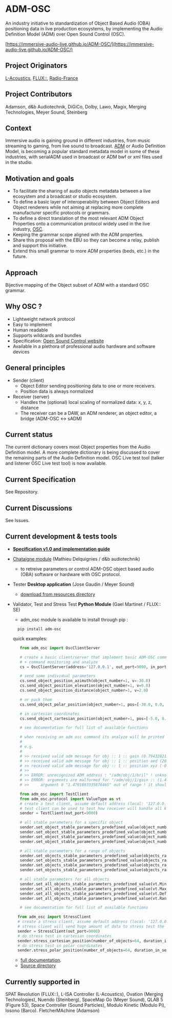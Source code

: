 # ADM-OSC

An industry initiative to standardization of Object Based Audio (OBA) positioning data in live production ecosystems, by implementing the Audio Definition Model (ADM) over Open Sound Control (OSC).

[https://immersive-audio-live.github.io/ADM-OSC/](https://immersive-audio-live.github.io/ADM-OSC/)

## Project Originators

[L-Acoustics](https://www.l-acoustics.com/), [FLUX::](https://www.flux.audio/), [Radio-France](https://www.radiofrance.com/innovation-nouveaux-formats)

## Project Contributors

Adamson, d&b Audiotechnik, DiGiCo, Dolby, Lawo, Magix, Merging Technologies, Meyer Sound, Steinberg

## Context

Immersive audio is gaining ground in different industries, from music streaming to gaming, from live sound to broadcast. [ADM](https://adm.ebu.io/) or Audio Definition Model, is becoming a popular standard metadata model in some of these industries, with serialADM used in broadcast or ADM bwf or xml files used in the studio.

## Motivation and goals

* To facilitate the sharing of audio objects metadata between a live ecosystem and a broadcast or studio ecosystem.
* To define a basic layer of interoperability between Object Editors and Object renderers while not aiming at replacing more complete manufacturer specific protocols or grammars.
* To define a direct translation of the most relevant ADM Object Properties onto a communication protocol widely used in the live industry, [OSC](https://opensoundcontrol.stanford.edu/index.html).
* Keeping the grammar scope aligned with the ADM properties.
* Share this proposal with the EBU so they can become a relay, publish and support this initiative.
* Extend this small grammar to more ADM properties (beds, etc.) in the future.

## Approach

Bijective mapping of the Object subset of ADM with a standard OSC grammar.

## Why OSC ?

* Lightweight network protocol
* Easy to implement
* Human readable
* Supports wildcards and bundles
* Specification: [Open Sound Control website](http://opensoundcontrol.org/)
* Available in a plethora of professional audio hardware and software devices

## General principles

* Sender (client)
  * Object Editor sending positioning data to one or more receivers.
  * Position data is always normalized
* Receiver (server)
  * Handles the (optional) local scaling of normalized data: x, y, z, distance
  * The receiver can be a DAW, an ADM renderer, an object editor, a bridge (ADM-OSC <-> sADM)
  
## Current status

The current dictionary covers most Object properties from the Audio Definition model.
A more complete dictionary is being discussed to cover the remaining parts of the Audio Definition model.
OSC Live test tool (talker and listener OSC Live test tool) is now available.

## Current Specification

See Repository.

## Current Discussions

See Issues.

## Current development & tests tools

* [**Specification v1.0 and implementation guide**](https://aes2.org/publications/elibrary-page/?id=22722)

* [Chataigne module](https://github.com/madees/ADM-OSC-Chataigne-Module) (Mathieu Delquignies / d&b audiotechnik)
  * to retreive parameters or control ADM-OSC object based audio (OBA) software or hardware with OSC protocol.
  
* Tester **Desktop application** (Jose Gaudin / Meyer Sound)
  * [download from resources directory](https://github.com/immersive-audio-live/ADM-OSC/tree/main/Resources)

* Validator, Test and Stress Test **Python Module** (Gael Martinet / FLUX:: SE)
  * adm_osc module is available to install through pip :
  
  ```shell
    pip install adm-osc
    ```

  quick examples:

  ```python
     from adm_osc import OscClientServer
  
     # create a basic client/server that implement basic ADM-OSC communication with stable parameters 
     # + command monitoring and analyze
     cs = OscClientServer(address='127.0.0.1', out_port=9000, in_port=9001)

     # send some individual parameters  
     cs.send_object_position_azimuth(object_number=1, v=-30.0)
     cs.send_object_position_elevation(object_number=1, v=0.0)
     cs.send_object_position_distance(object_number=1, v=2.0)

     # or pack them
     cs.send_object_polar_position(object_number=1, pos=[-30.0, 0.0, 2.0])
  
     # in cartesian coordinates
     cs.send_object_cartesian_position(object_number=1, pos=[-5.0, 8.0, 0.0])
  
     # see documentation for full list of available functions
  
     # when receiving an adm osc command its analyze will be printed on the command output window
     #
     # e.g.
     #
     # >> received valid adm message for obj :: 1 :: gain (0.7943282127380371)
     # >> received valid adm message for obj :: 1 :: position aed (20.33701515197754, 0.0, 0.8807612657546997)
     # >> received valid adm message for obj :: 1 :: position xyz (-0.2606865465641022, 0.8273822069168091, 0.0)
     # >>
     # >> ERROR: unrecognized ADM address : "/adm/obj/1/bril" ! unknown command "/bril/"
     # >> ERROR: arguments are malformed for "/adm/obj/1/gain :: (1.4791083335876465,)":
     # >>     argument 0 "1.4791083335876465" out of range ! it should be less or equal than "1.0"
  
     ```
  
  ```python
     from adm_osc import TestClient
     from adm_osc.protocol import ValueType as vt
     # create a test client, assume default address (local: '127.0.0.1')
     # test client can be used to test how receiver will handle all kind of parameters and parameters value range
     sender = TestClient(out_port=9000)
  
     # all stable parameters for a specific object
     sender.set_object_stable_parameters_predefined_value(object_number=1, vt.Min)
     sender.set_object_stable_parameters_predefined_value(object_number=1, vt.Max)
     sender.set_object_stable_parameters_predefined_value(object_number=1, vt.Default)
     sender.set_object_stable_parameters_predefined_value(object_number=1, vt.Random)
  
     # all stable parameters for a range of objects
     sender.set_objects_stable_parameters_predefined_value(objects_range=range(1, 64), vt.Min)
     sender.set_objects_stable_parameters_predefined_value(objects_range=range(1, 64), vt.Max)
     sender.set_objects_stable_parameters_predefined_value(objects_range=range(1, 64), vt.Default)
     sender.set_objects_stable_parameters_predefined_value(objects_range=range(1, 64), vt.Random)
  
     # all stable parameters for all objects
     sender.set_all_objects_stable_parameters_predefined_value(vt.Min)
     sender.set_all_objects_stable_parameters_predefined_value(vt.Max)
     sender.set_all_objects_stable_parameters_predefined_value(vt.Default)
     sender.set_all_objects_stable_parameters_predefined_value(vt.Random)
  
     # see documentation for full list of available functions
     ```

  ```python
    from adm_osc import StressClient
    # create a stress client, assume default address (local: '127.0.0.1')
    # stress client will send huge amount of data to stress test the receivers
    sender = StressClient(out_port=9000)
    # do stress test in cartesian coordinates
    sender.stress_cartesian_position(number_of_objects=64, duration_in_second=60.0, interval_in_milliseconds=10.0)
    # do stress test in polar coordinates
    sender.stress_polar_position(number_of_objects=64, duration_in_second=60.0, interval_in_milliseconds=10.0)
    ```

  * [full documentation](Source/adm_osc/doc/documentation.md).
  * [Source directory](https://github.com/immersive-audio-live/ADM-OSC/tree/main/Source)

## Currently supported in

SPAT Revolution (FLUX::), L-ISA Controller (L-Acoustics), Ovation (Merging Technologies), Nuendo (Steinberg), SpaceMap Go (Meyer Sound), QLAB 5 (Figure 53), Space Controller (Sound Particles), Modulo Kinetic (Modulo Pi), Iosono (Barco). FletcherMAchine (Adamson)
